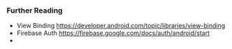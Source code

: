 

### Further Reading 

- View Binding <https://developer.android.com/topic/libraries/view-binding> 
- Firebase Auth <https://firebase.google.com/docs/auth/android/start>
- 